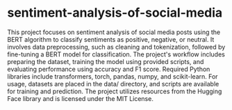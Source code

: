 # sentiment-analysis-of-social-media

This project focuses on sentiment analysis of social media posts using the BERT algorithm to classify sentiments as positive, negative, or neutral. It involves data preprocessing, such as cleaning and tokenization, followed by fine-tuning a BERT model for classification. The project's workflow includes preparing the dataset, training the model using provided scripts, and evaluating performance using accuracy and F1 score. Required Python libraries include transformers, torch, pandas, numpy, and scikit-learn. For usage, datasets are placed in the data/ directory, and scripts are available for training and prediction. The project utilizes resources from the Hugging Face library and is licensed under the MIT License.
